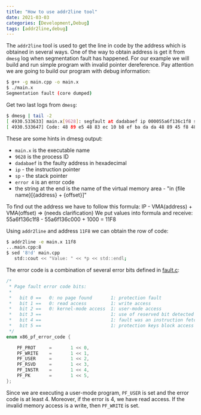 ```yaml
---
title: "How to use addr2line tool"
date: 2021-03-03
categories: [Development,Debug]
tags: [addr2line,debug]
---
```


The `addr2line` tool is used to get the line in code by the address which is obtained in several ways. One of the way to obtain address is get it from `dmesg` log when segmentation fault has happened.
For our example we will build and run simple program with invalid pointer dereference. Pay attention we are going to build our program with debug information:
```bash
$ g++ -g main.cpp -o main.x
$ ./main.x
Segmentation fault (core dumped)
```

Get two last logs from `dmesg`:
```bash
$ dmesg | tail -2
[ 4930.533633] main.x[9628]: segfault at dadabaef ip 000055a6f136c1f8 sp 00007ffdc0461270 error 4 in main.x[55a6f136c000+1000]
[ 4930.533647] Code: 48 89 e5 48 83 ec 10 b8 ef ba da da 48 89 45 f8 48 8d 35 20 0e 00 00 48 8d 3d 54 2e 00 00 e8 af fe ff ff 48 89 c2 48 8b 45 f8 <8b> 00 89 c6 48 89 d7 e8 cc fe ff ff 48 89 ...
```

These are some hints in dmesg output:
* `main.x` is the executable name
* `9628` is the process ID
* `dadabaef` is the faulty address in hexadecimal
* `ip` - the instruction pointer
* `sp` - the stack pointer
* `error 4` is an error code
* the string at the end is the name of the virtual memory area - "in {file name}[{address} + {offset}]"

To find out the address we have to follow this formula:
	IP - VMA(address) + VMA(offset) => (needs clarification)
We put values into formula and receive:
	55a6f136c1f8 - 55a6f136c000 + 1000 = 11F8

Using `addr2line` and address `11F8` we can obtain the row of code:
```bash
$ addr2line -e main.x 11f8
...main.cpp:8
$ sed '8!d' main.cpp
   std::cout << "Value: " << *p << std::endl;
```

The error code is a combination of several error bits defined in [fault.c](https://elixir.bootlin.com/linux/v4.11/source/arch/x86/mm/fault.c#L32):
```c
/*
 * Page fault error code bits:
 *
 *   bit 0 ==	0: no page found	   1: protection fault
 *   bit 1 ==	0: read access		   1: write access
 *   bit 2 ==	0: kernel-mode access  1: user-mode access
 *   bit 3 ==	                       1: use of reserved bit detected
 *   bit 4 ==				           1: fault was an instruction fetch
 *   bit 5 ==				           1: protection keys block access
 */
enum x86_pf_error_code {

	PF_PROT		=		1 << 0,
	PF_WRITE	=		1 << 1,
	PF_USER		=		1 << 2,
	PF_RSVD		=		1 << 3,
	PF_INSTR	=		1 << 4,
	PF_PK		=		1 << 5,
};
```

Since we are executing a user-mode program, `PF_USER` is set and the error code is at least 4. Moreover, if the error is 4, we have read access. If the invalid memory access is a write, then `PF_WRITE` is set.
